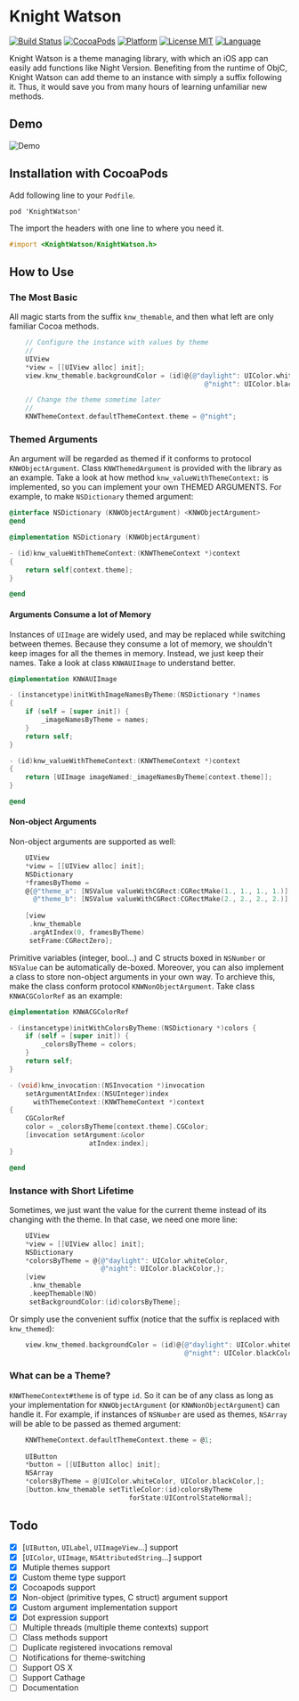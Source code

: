 # Knight Watson

[![Build Status](https://img.shields.io/travis/coppercash/KnightWatson/master.svg)](https://travis-ci.org/coppercash/KnightWatson)
[![CocoaPods](https://img.shields.io/cocoapods/v/KnightWatson.svg)](https://cocoapods.org/pods/KnightWatson)
[![Platform](https://img.shields.io/cocoapods/p/KnightWatson.svg)](http://cocoadocs.org/docsets/KnightWatson)
[![License MIT](https://img.shields.io/cocoapods/l/KnightWatson.svg)](https://raw.githubusercontent.com/coppercash/KnightWatson/master/LICENSE)
[ ![Language](https://img.shields.io/badge/language-%20ObjC%20-green.svg)](#)

Knight Watson is a theme managing library, with which an iOS app can easily add functions like Night Version.
Benefiting from the runtime of ObjC, Knight Watson can add theme to an instance with simply a suffix following it. Thus, it would save you from many hours of learning unfamiliar new methods.

## Demo

![Demo](https://raw.githubusercontent.com/coppercash/images/master/KnightWatson/demo.gif)

## Installation with CocoaPods

Add following line to your `Podfile`.

```shell
pod 'KnightWatson'
```

The import the headers with one line to where you need it.

```objectivec
#import <KnightWatson/KnightWatson.h>
```

## How to Use

### The Most Basic

All magic starts from the suffix `knw_themable`, and then what left are only familiar Cocoa methods.

```objectivec
    // Configure the instance with values by theme
    //
    UIView
    *view = [[UIView alloc] init];
    view.knw_themable.backgroundColor = (id)@{@"daylight": UIColor.whiteColor,
                                                 @"night": UIColor.blackColor,};

    // Change the theme sometime later
    //
    KNWThemeContext.defaultThemeContext.theme = @"night";
```

### Themed Arguments

An argument will be regarded as themed if it conforms to protocol `KNWObjectArgument`. Class `KNWThemedArgument` is provided with the library as an example. Take a look at how method `knw_valueWithThemeContext:` is implemented, so you can implement your own THEMED ARGUMENTS. For example, to make `NSDictionary` themed argument:

```objectivec
@interface NSDictionary (KNWObjectArgument) <KNWObjectArgument>
@end

@implementation NSDictionary (KNWObjectArgument)

- (id)knw_valueWithThemeContext:(KNWThemeContext *)context
{
    return self[context.theme];
}

@end
```

#### Arguments Consume a lot of Memory

Instances of `UIImage` are widely used, and may be replaced while switching between themes. Because they consume a lot of memory, we shouldn't keep images for all the themes in memory. Instead, we just keep their names. Take a look at class `KNWAUIImage` to understand better.

```objectivec
@implementation KNWAUIImage

- (instancetype)initWithImageNamesByTheme:(NSDictionary *)names
{
    if (self = [super init]) {
        _imageNamesByTheme = names;
    }
    return self;
}

- (id)knw_valueWithThemeContext:(KNWThemeContext *)context
{
    return [UIImage imageNamed:_imageNamesByTheme[context.theme]];
}

@end
```

#### Non-object Arguments

Non-object arguments are supported as well:

```objectivec
    UIView
    *view = [[UIView alloc] init];
    NSDictionary
    *framesByTheme =
    @{@"theme_a": [NSValue valueWithCGRect:CGRectMake(1., 1., 1., 1.)],
      @"theme_b": [NSValue valueWithCGRect:CGRectMake(2., 2., 2., 2.)],};
      
    [view
     .knw_themable
     .argAtIndex(0, framesByTheme)
     setFrame:CGRectZero];
```

Primitive variables (integer, bool...) and C structs boxed in `NSNumber` or `NSValue` can be automatically de-boxed. Moreover, you can also implement a class to store non-object arguments in your own way. To archieve this, make the class conform protocol `KNWNonObjectArgument`. Take class `KNWACGColorRef` as an example:

```objectivec
@implementation KNWACGColorRef

- (instancetype)initWithColorsByTheme:(NSDictionary *)colors {
    if (self = [super init]) {
        _colorsByTheme = colors;
    }
    return self;
}

- (void)knw_invocation:(NSInvocation *)invocation
    setArgumentAtIndex:(NSUInteger)index
      withThemeContext:(KNWThemeContext *)context
{
    CGColorRef
    color = _colorsByTheme[context.theme].CGColor;
    [invocation setArgument:&color
                    atIndex:index];
}

@end
```

### Instance with Short Lifetime

Sometimes, we just want the value for the current theme instead of its changing with the theme. In that case, we need one more line:

```objectivec
    UIView
    *view = [[UIView alloc] init];
    NSDictionary
    *colorsByTheme = @{@"daylight": UIColor.whiteColor,
                       @"night": UIColor.blackColor,};
    [view
     .knw_themable
     .keepThemable(NO)
     setBackgroundColor:(id)colorsByTheme];
```

Or simply use the convenient suffix (notice that the suffix is replaced with `knw_themed`):

```objectivec
    view.knw_themed.backgroundColor = (id)@{@"daylight": UIColor.whiteColor,
                                            @"night": UIColor.blackColor,};
```

### What can be a Theme?

`KNWThemeContext#theme` is of type `id`. So it can be of any class as long as your implementation for `KNWObjectArgument` (or `KNWNonObjectArgument`) can handle it. 
For example, if instances of `NSNumber` are used as themes, `NSArray` will be able to be passed as themed argument:

```objectivec
    KNWThemeContext.defaultThemeContext.theme = @1;
    
    UIButton
    *button = [[UIButton alloc] init];
    NSArray
    *colorsByTheme = @[UIColor.whiteColor, UIColor.blackColor,];
    [button.knw_themable setTitleColor:(id)colorsByTheme
                              forState:UIControlStateNormal];
```

## Todo

+ [x] [`UIButton`, `UILabel`, `UIImageView`...] support
+ [x] [`UIColor`, `UIImage`, `NSAttributedString`...] support
+ [x] Mutiple themes support
+ [x] Custom theme type support
+ [x] Cocoapods support
+ [x] Non-object (primitive types, C struct) argument support
+ [x] Custom argument implementation support
+ [x] Dot expression support
+ [ ] Multiple threads (multiple theme contexts) support
+ [ ] Class methods support
+ [ ] Duplicate registered invocations removal
+ [ ] Notifications for theme-switching
+ [ ] Support OS X
+ [ ] Support Cathage
+ [ ] Documentation
